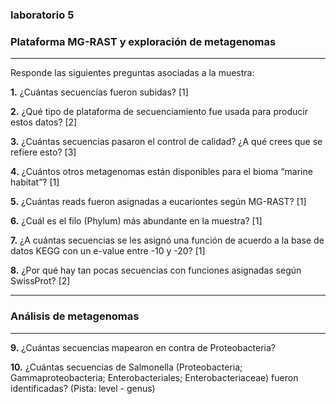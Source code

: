 ### laboratorio 5

### Plataforma MG-RAST y exploración de metagenomas

---

Responde las siguientes preguntas asociadas a la muestra:
		
**1.** ¿Cuántas secuencias fueron subidas? [1]

**2.** ¿Qué tipo de plataforma de secuenciamiento fue usada para producir estos datos? [2]

**3.** ¿Cuántas secuencias pasaron el control de calidad? ¿A qué crees que se refiere esto? [3]

**4.** ¿Cuántos otros metagenomas están disponibles para el bioma “marine habitat”? [1]

**5.** ¿Cuántas reads fueron asignadas a eucariontes según MG-RAST? [1]

**6.** ¿Cuál es el filo (Phylum) más abundante en la muestra? [1]

**7.** ¿A cuántas secuencias se les asignó una función de acuerdo a la base de datos KEGG con un e-value entre -10 y -20? [1]

**8.** ¿Por qué hay tan pocas secuencias con funciones asignadas según SwissProt? [2]

---

### Análisis de metagenomas

---

**9.** ¿Cuántas secuencias mapearon en contra de Proteobacteria?

**10.** ¿Cuántas secuencias de Salmonella (Proteobacteria; Gammaproteobacteria; Enterobacteriales; Enterobacteriaceae) fueron identificadas? (Pista: level - genus)

